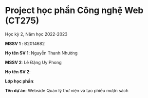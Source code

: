 # Project học phần Công nghệ Web (CT275)

Học kỳ 2, Năm học 2022-2023

**MSSV 1** : B2014682

**Họ tên SV 1**: Nguyễn Thanh Nhường

**MSSV 2**: Lê Đặng Uy Phong

**Họ tên SV 2**:

**Lớp học phần**:

**Tên dự án**: Webside Quản lý thư viện và tạo phiếu mượn sách

